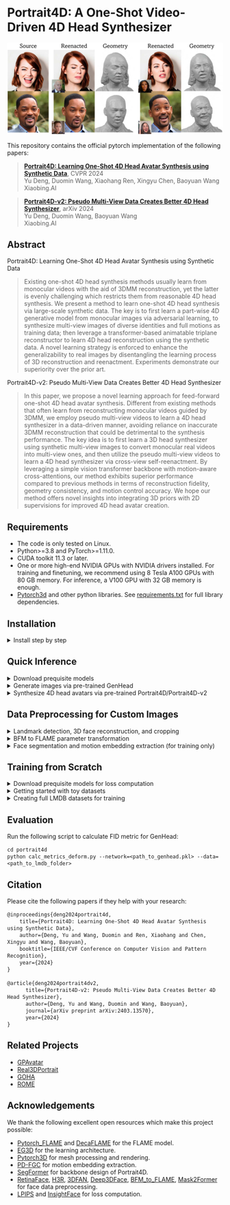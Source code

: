# Portrait4D: A One-Shot Video-Driven 4D Head Synthesizer

<p align="center"> 
<img src="/assets/teaser.jpg">
</p>

This repository contains the official pytorch implementation of the following papers:

> [**Portrait4D: Learning One-Shot 4D Head Avatar Synthesis using Synthetic Data**](https://yudeng.github.io/Portrait4D/), CVPR 2024 </br>
> Yu Deng, Duomin Wang, Xiaohang Ren, Xingyu Chen, Baoyuan Wang </br>
> Xiaobing.AI

> [**Portrait4D-v2: Pseudo Multi-View Data Creates Better 4D Head Synthesizer**](https://yudeng.github.io/Portrait4D-v2/), arXiv 2024 </br>
> Yu Deng, Duomin Wang, Baoyuan Wang </br>
> Xiaobing.AI

## Abstract
Portrait4D: Learning One-Shot 4D Head Avatar Synthesis using Synthetic Data
> Existing one-shot 4D head synthesis methods usually learn from monocular videos with the aid of 3DMM reconstruction, yet the latter is evenly challenging which restricts them from reasonable 4D head synthesis. We present a method to learn one-shot 4D head synthesis via large-scale synthetic data. The key is to first learn a part-wise 4D generative model from monocular images via adversarial learning, to synthesize multi-view images of diverse identities and full motions as training data; then leverage a transformer-based animatable triplane reconstructor to learn 4D head reconstruction using the synthetic data. A novel learning strategy is enforced to enhance the generalizability to real images by disentangling the learning process of 3D reconstruction and reenactment. Experiments demonstrate our superiority over the prior art.

Portrait4D-v2: Pseudo Multi-View Data Creates Better 4D Head Synthesizer
> In this paper, we propose a novel learning approach for feed-forward one-shot 4D head avatar synthesis. Different from existing methods that often learn from reconstructing monocular videos guided by 3DMM, we employ pseudo multi-view videos to learn a 4D head synthesizer in a data-driven manner, avoiding reliance on inaccurate 3DMM reconstruction that could be detrimental to the synthesis performance. The key idea is to first learn a 3D head synthesizer using synthetic multi-view images to convert monocular real videos into multi-view ones, and then utilize the pseudo multi-view videos to learn a 4D head synthesizer via cross-view self-reenactment. By leveraging a simple vision transformer backbone with motion-aware cross-attentions, our method exhibits superior performance compared to previous methods in terms of reconstruction fidelity, geometry consistency, and motion control accuracy. We hope our method offers novel insights into integrating 3D priors with 2D supervisions for improved 4D head avatar creation.

## Requirements
- The code is only tested on Linux.
- Python>=3.8 and PyTorch>=1.11.0.
- CUDA toolkit 11.3 or later.
- One or more high-end NVIDIA GPUs with NVIDIA drivers installed. For training and finetuning, we recommend using 8 Tesla A100 GPUs with 80 GB memory. For inference, a V100 GPU with 32 GB memory is enough.
- [Pytorch3d](https://github.com/facebookresearch/pytorch3d) and other python libraries. See [requirements.txt](https://github.com/YuDeng/Portrait-4D/blob/main/requirements.txt) for full library dependencies.

## Installation
<details>
<summary><span >Install step by step</span></summary>


Clone the repository and create a conda environment:

```
git clone https://github.com/YuDeng/Portrait-4D.git
cd Portrait-4D
conda create -n portrait4d python=3.8
conda activate portrait4d
```
Install required python libraries:
```
pip install -r requirements.txt --extra-index-url https://download.pytorch.org/whl/cu113
```
Install Pytorch3d from source (see [here](https://github.com/facebookresearch/pytorch3d/blob/v0.6.2/INSTALL.md) for details):
```
conda install -c fvcore -c iopath -c conda-forge fvcore iopath
pip install "git+https://github.com/facebookresearch/pytorch3d.git@v0.6.2"
```

</details>

## Quick Inference

<details>
<summary><span >Download prequisite models</span></summary>

Our method utilizes [FLAME head model](https://github.com/Rubikplayer/flame-fitting) for head pose control (as well as shape and expression control in GenHead). We provide a quick access to the model on [HuggingFace](https://huggingface.co/bEijuuu/Portrait4D/tree/main/models/FLAME). 

We also rely on [PD-FGC](https://github.com/Dorniwang/PD-FGC-inference) to extract motion embeddings for Portrait4D and Portrait4D-v2. The [pretrained weights](https://huggingface.co/bEijuuu/Portrait4D/tree/main/models/pdfgc) can be found here.

Please download the above files into the following structure:
```
Portrait-4D/
│
└─── portrait4d/
    |
    └─── models/
        |
        └─── FLAME/
        |   |
        |   └─── geometry/
        |   |
        |   └─── mask/
        |
        └─── pdfgc/
            |
            └─── weights/
                |
                └─── motion_model.pth
```

Please also download the pre-trained weights of GenHead, Portrait4D and Portrait4D-v2 and put them into ./portrait4d/pretrained_models/:
|File (HuggingFace) |Description|
|:----:|:-----------:|
|[genhead-ffhq512](https://huggingface.co/bEijuuu/Portrait4D/blob/main/genhead-ffhq512.pkl) | Animatable 3D head generator conditioned on FLAME parameters, trained on FFHQ at 512x512 |
|[portrait4d-genhead512](https://huggingface.co/bEijuuu/Portrait4D/blob/main/portrait4d-genhead512.pkl) | One-shot video-driven 4D head synthesizer learned in Portrait4D |
|[portrait4d-static-genhead512](https://huggingface.co/bEijuuu/Portrait4D/blob/main/portrait4d-static-genhead512.pkl)| One-shot static 3D head synthesizer learned in Portrait4D-v2 |
|[portrait4d-v2-vfhq512](https://huggingface.co/bEijuuu/Portrait4D/blob/main/portrait4d-v2-vfhq512.pkl)| One-shot video-driven 4D head synthesizer learned in Portrait4D-v2 |

</details>

<details>
<summary><span >Generate images via pre-trained GenHead</span></summary>

1. GenHead requires FLAME parameters as extra conditions for controllable head image synthesis. We provide [pre-extracted FLAME parameters](https://huggingface.co/bEijuuu/Portrait4D/tree/main/data) from FFHQ and VFHQ datasets as a sampling set and please download them into the following structure:
```
Portrait-4D/
│
└─── portrait4d/
    |
    └─── data/
        |
        └─── ffhq_all_shape_n_c_params.npy
        |
        └─── vfhq_all_shape_n_c_params.npy
        |
        └─── ffhq_all_motion_params.npy
        |
        └─── vfhq_all_motion_params.npy
```  
2. Run the following command for arbitrary head image synthesis:
```
cd portrait4d
python gen_images_genhead.py --network=./pretrained_models/genhead-ffhq512.pkl --outdir=<custom_resultdir>
```

</details>

<details>
<summary><span >Synthesize 4D head avatars via pre-trained Portrait4D/Portrait4D-v2</span></summary>

Run the following command for head reenactment via Portrait4D/Portrait4D-v2:
```
cd portrait4d
# Use Portrait4D
python gen_images_portrait4d.py --network=./pretrained_models/portrait4d-genhead512.pkl --outdir=<custom_resultdir>

# Use Portrait4D-v2
python gen_images_portrait4d.py --network=./pretrained_models/portrait4d-v2-vfhq512.pkl --outdir=<custom_resultdir>

# Extract shapes via marching cubes
python gen_images_portrait4d.py --network=./pretrained_models/portrait4d-v2-vfhq512.pkl --outdir=<custom_resultdir> --shape=1

```
By default, it will generate reenacted images given sources and drivings from ./portrait4d/examples. 

To generate reenacted results with custom sources and drivings, please follow the data preprocessing instruction below.

</details>

## Data Preprocessing for Custom Images

<details>
<summary><span >Landmark detection, 3D face reconstruction, and cropping</span></summary>

We use [RetinaFace](https://github.com/serengil/retinaface) for face detection, [H3R](https://github.com/baoshengyu/H3R) and [3DFAN](https://github.com/1adrianb/2D-and-3D-face-alignment) for 2D and 3D landmark prediction, respectively, and [Deep3DFace](https://github.com/sicxu/Deep3DFaceRecon_pytorch) for 3D face reconstruction.

We provide a quick access to these pre-trained models:
   
|Model|Download link (Huggingface)|
|:----:|:-----------:|
| RetinaFace | https://huggingface.co/bEijuuu/Portrait4D/tree/main/data_preprocess/assets/facedetect  |
| H3R | https://huggingface.co/bEijuuu/Portrait4D/tree/main/data_preprocess/assets/hrnet_w18_wflw |
| 3DFAN | https://huggingface.co/bEijuuu/Portrait4D/tree/main/data_preprocess/assets/landmark3d |
| Deep3DFace | https://huggingface.co/bEijuuu/Portrait4D/tree/main/data_preprocess/assets/facerecon |

1. Please download the above models and organize them as follows:
```
Portrait-4D/
│
└─── data_preprocess/
    |
    └─── assets/
        |
        └─── facedetect/
        |   |
        |   └─── retinaface/
        |       |
        |       └─── Resnet50_Final.pth
        |
        └─── facerecon/
        |   |
        |   └─── deep3d_2023/
        |   |   |
        |   |   └─── epoch_20.pth
        |   |
        |   └─── bfm/
        |       |
        |       └─── BFM_model.mat
        |       |
        |       └─── BFM_model_front.mat
        |
        └─── hrnet_w18_wflw/
        |   |
        |   └─── h3r/
        |       |
        |       └─── model.pth
        |   
        └─── landmark3d/
            |
            └─── 3DFAN4-4a694010b9.zip
            |   
            └─── depth-6c4283c0e0.zip

```
2. Run the following command for landmark detection, 3D face reconstruction, and image cropping:
```
cd data_preprocess
python preprocess_dir.py --input_dir=<custom_indir> --save_dir=<custom_outdir>
```
The results should be stored in the following structure:
```
<custom_outdir>/
│
└─── align_images/
|   |
|   └─── *.<image_extension>  # aligned images at 512x512 resolution
|
└─── 2dldmks_align/
|   |
|   └─── *.npy  # extracted 98 2d landmarks
|
└─── 3dldmks_align/
|   |
|   └─── *.npy  # extracted 68 3d landmarks
|
└─── bfm_params/
|   |
|   └─── *.npy  # reconstructed 3d face parameters
|
└─── bfm_vis/
    |
    └─── *.<image_extension>  # visualizations of the reconstructed 3d face
```

</details>

<details>
<summary><span >BFM to FLAME parameter transformation</span></summary>

Since our method relies on FLAME model for head pose control, it is required to transfer the obtained BFM parameters in <custom_outdir> to FLAME ones.

#### For quick inference, we provide a simplified transformation process which utilizes a light-weight MLP to map the BFM parameters to the FLAME space:
```
cd data_preprocess
python bfm2flame_simplified.py --input_dir=<custom_outdir> --save_dir=<custom_outdir>
```

The obtained FLAME parameters will be saved in:
```
<custom_outdir>/
│
└─── bfm2flame_params_simplified/
    |
    └─── *.npy  # FLAME parameters mapped from bfm_params via a light-weight MLP
```
You can then run head reenactment with the custom images via:
```
cd portrait4d

# Use Portrait4D-v2
python gen_images_portrait4d.py --network=./pretrained_models/portrait4d-v2-vfhq512.pkl \
	--srcdir=<custom_outdir> \
	--tardir=<custom_outdir> \
	--outdir=<custom_resultdir> \
	--use_simplified=1
```

#### Alternatively, we provide a full BFM-to-FLAME transformation process which we use during our training and inference:
For the full process, we first use [BFM_to_FLAME](https://github.com/TimoBolkart/BFM_to_FLAME/tree/main) to convert BFM parameters to FLAME ones via mesh-based optimization; then, we conduct landmark-based optimization to refine the FLAME parameters.

1. BFM_to_FLAME relies on [MPI-IS/mesh](https://github.com/MPI-IS/mesh) library to run. Clone the library via:
```
git clone https://github.com/MPI-IS/mesh.git
```
Before installation, remove all dependencies in ./mesh/requirements.txt (otherwise it will conflict with the requirements.txt of our repository). Also replace the "--install-option" option with "--config-settings" in ./mesh/Makefile (the former is out-of-date). After that, run the following commands to install the library:
```
sudo apt-get install libboost-dev

cd mesh
BOOST_INCLUDE_DIRS=/path/to/boost/include make all
```

2. Then, download [required models](https://huggingface.co/bEijuuu/Portrait4D/tree/main/data_preprocess/bfm_to_flame) of BFM-to-FLAME into the following structure:
```
Portrait-4D/
│
└─── data_preprocess/
    |
    └─── bfm_to_flame/
        |
        └─── data/
        |
        └─── model/
```
3. Run the following command to launch BFM-to-FLAME transformation:
```
cd data_preprocess/bfm_to_flame
python run_convert.py --input_dir=<custom_outdir> --save_dir=<custom_outdir> --n_thread=<number_of_thread> --instance_per_thread=<instance_per_thread>
```

The script conducts multi-thread mesh-based optimization on CPUs and saves the results in:
```
<custom_outdir>/
│
└─── bfm2flame_params/
    |
    └─── *.npy  # FLAME parameters obtained via mesh-based optimization
```

4. Finally, run the following script to conduct landmark-based optimization:
```
cd data_preprocess
python flame_optim_batch_singleframe.py --data_dir=<custom_outdir> --save_dir=<custom_outdir> --batchsize=<batchsize>
```
The optimized flame parameters will be saved into:
```
<custom_outdir>/
│
└─── flame_optim_params/
    |
    └─── *.npy  # FLAME parameters obtained via landmark-based optimization
```

You can then run head reenactment with the custom images via:
```
cd portrait4d

# Use Portrait4D-v2
python gen_images_portrait4d.py --network=./pretrained_models/portrait4d-v2-vfhq512.pkl \
	--srcdir=<custom_outdir> \
	--tardir=<custom_outdir> \
	--outdir=<custom_resultdir>
```

5. If you want to optimize FLAME parameters for consecutive frames extracted from a same video clip, you can also run the following script:
```
cd data_preprocess
python flame_optim_batch_multiframe.py --data_dir=<parentdir_of_custom_outdir> --save_dir=<parentdir_of_custom_outdir>
```
The above script will optimize for each <custom_outdir> in the <parentdir_of_custom_outdir>, where <custom_outdir> contains consecutive frames of a video clip. During optimization, the shape parameters of different frames in <custom_outdir> are forced to be identical.

</details>

<details>
<summary><span >Face segmentation and motion embedding extraction (for training only)</span></summary>

For training, we also extract segmentation masks and PD-FGC motion embeddings for each image. 

For face segmenation, we suggest using [Mask2Former](https://github.com/facebookresearch/Mask2Former).

For motion embedding extraction, please run the following script:
```
cd data_preprocess
python extract_pdfgc.py --input_dir=<custom_outdir> --save_dir=<custom_outdir>
```
where <custom_outdir> stores the extracted 2D landmarks and cropped images as described in the landmark detection section.

</details>

## Training from Scratch

<details>
<summary><span >Download prequisite models for loss computation</span></summary>

Learning portrait4D and portrait4D-v2 requires [LPIPS](https://github.com/richzhang/PerceptualSimilarity) and [ArcFace](https://github.com/deepinsight/insightface/tree/master/recognition/arcface_torch) for loss computation.

The checkpoints of these models can be found here:
|Model|Download link (Huggingface)|
|:----:|:-----------:|
| LPIPS | https://huggingface.co/bEijuuu/Portrait4D/tree/main/models/lpips |
| ArcFace | https://huggingface.co/bEijuuu/Portrait4D/tree/main/models/arcface |

Please download the pre-trained weights and save them into:
```
Portrait-4D/
│
└─── portrait4d/
    |
    └─── models/
        |
        └─── arcface/
        |   |
        |   └─── ms1mv3_arcface_r18_fp16/
        |   	|
        |   	└─── backbone.pth
        |
        └─── lpips/
            |
            └─── weights/
		|
		└─── v0.1/
		    |
		    └─── alex.pth
		    |
		    └─── vgg.pth
```

</details>

<details>
<summary><span >Getting started with toy datasets</span></summary>

We provide two toy datasets in [LMDB](https://lmdb.readthedocs.io/en/release/) format for demonstration.

Download the [toy datasets](https://huggingface.co/bEijuuu/Portrait4D/tree/main/data) and store them in the following structure:
```
Portrait-4D/
│
└─── portrait4d/
    |
    └─── data/
	    |
	    └─── FFHQ_512_50/
	    |
	    └─── VFHQ_sub50_512_4/
```
"FFHQ_512_50" is used for learning GenHead, which contains images of 50 FFHQ subjects at 512x512 resolution; "VFHQ_sub50_512_4" is used for learning Portrait4D-v2, which contains video clips of 4 VFHQ subjects at 512x512 resolution and each video clip contains 50 random frames. Note that Portrait4D-v1 learns from synthetic data of GenHead which does not require extra training data.

#### For GenHead training, run:
```
cd portrait4d
python train_genhead.py --cfg=./configs/genhead-ffhq512-toy.yaml
```
By default, experiment results will be saved in ./portrait4d/training-runs-genhead/

#### To train Portrait4D-v1, run:
```
cd portrait4d
python train_recon_v1.py --cfg=./configs/portrait4d-genhead512.yaml

# Static 3D model used for Portrait4D-v2
python train_recon_v1.py --cfg=./configs/portrait4d-static-genhead512.yaml
```
By default, experiment results will be saved in ./portrait4d/training-runs-portrait4d/.

#### To train Portrait4D-v2, run:
```
cd portrait4d
python train_recon_v2.py --cfg=./configs/portrait4d-v2-vfhq512-toy.yaml
```
By default, experiment results will be saved in ./portrait4d/training-runs-portrait4d-v2/. 
</details>

<details>
<summary><span >Creating full LMDB datasets for training</span></summary>

1. Please first download in-the-wild images of [FFHQ](https://drive.google.com/drive/folders/1ZX7QOy6LZuTLTnsOtQk-kmKq2-69l5hu) and [VFHQ](https://liangbinxie.github.io/projects/vfhq/) datasets.

2. Then, follow the instruction in the data preprocessing section to obtain landmarks, cropped images, reconstructed flame parameters, segmentations, and motion embeddings for each image. The processed datasets should be organized as follows:
```
# For FFHQ dataset:
<ffhq_root_dir>/
│
└─── 00000/
|    │
|    └─── align_images/*.png # aligned images at 512x512 resolution
|    |
|    └─── flame_optim_params/*.npy  # FLAME parameters of each aligned image
|    │
|    └─── segs/*.png  # segmentation mask of each aligned image
|    |
|    └─── motion_feats/*.npy  # pd-fgc motion embedding of each aligned image
|
└─── 01000/
|
└─── 02000/
|
└─── ...

# For VFHQ dataset:
<vfhq_root_dir>/
│
└─── <subject1>/
|    │
|    └─── align_images/
|    |
|    └─── flame_optim_params/
|    |
|    └─── segs/
|    |
|    └─── motion_feats/
|
└─── <subject2>/
|
└─── <subject3>/
|
└─── ...
```
For FFHQ, each subfolder contains 1000 images following the original data structure [here](https://drive.google.com/drive/folders/1ZX7QOy6LZuTLTnsOtQk-kmKq2-69l5hu). For example, 00000/ contains images indexed from 0 to 999. We also horizontally flip the 70000 images in FFHQ and store their processed results into successive subfolders range from 70000/ to 139000/.

For VFHQ, each subfolder stores processed results from one video clip.

3. Finally, generate the LMDB files for each dataset via the following scripts:
```
# For FFHQ
cd generate_lmdb/ffhq
python generate_lmdb.py --data_dir=<ffhq_root_dir>

# For VFHQ
cd generate_lmdb/vfhq
python generate_lmdb.py --data_dir=<vfhq_root_dir>

```
The scripts will save the files into ./portrait4d/data for training.

To reproduce the results in our paper, we recommand using at least 4 A100 GPUs with 40GB memory and a total batchsize of 32 for training GenHead; For training portrait4D and portrait4D-v2, we recommand using 8 A100 GPUs with 80GB memory and a total batchsize of 32 (a batchsize of 32 causes OOM error on 8 40GB A100 GPUs in our experiments). Training configurations can be found [here](https://github.com/YuDeng/Portrait-4D/tree/main/portrait4d/configs).

</details>

## Evaluation
Run the following script to calculate FID metric for GenHead:
```
cd portrait4d
python calc_metrics_deform.py --network=<path_to_genhead.pkl> --data=<path_to_lmdb_folder>
```

## Citation

Please cite the following papers if they help with your research:

    @inproceedings{deng2024portrait4d,
		title={Portrait4D: Learning One-Shot 4D Head Avatar Synthesis using Synthetic Data},
		author={Deng, Yu and Wang, Duomin and Ren, Xiaohang and Chen, Xingyu and Wang, Baoyuan},
		booktitle={IEEE/CVF Conference on Computer Vision and Pattern Recognition},
		year={2024}
	}

    @article{deng2024portrait4dv2,
	      title={Portrait4D-v2: Pseudo Multi-View Data Creates Better 4D Head Synthesizer},
	      author={Deng, Yu and Wang, Duomin and Wang, Baoyuan},
	      journal={arXiv preprint arXiv:2403.13570},
	      year={2024}
    }

## Related Projects
- [GPAvatar](https://github.com/xg-chu/GPAvatar)
- [Real3DPortrait](https://github.com/yerfor/Real3DPortrait)
- [GOHA](https://github.com/NVlabs/GOHA)
- [ROME](https://github.com/SamsungLabs/rome)

## Acknowledgements
We thank the following excellent open resources which make this project possible:
- [Pytorch_FLAME](https://github.com/soubhiksanyal/FLAME_PyTorch) and [DecaFLAME](https://github.com/yfeng95/DECA) for the FLAME model.
- [EG3D](https://github.com/NVlabs/eg3d) for the learning architecture.
- [Pytorch3D](https://github.com/facebookresearch/pytorch3d) for mesh processing and rendering.
- [PD-FGC](https://github.com/Dorniwang/PD-FGC-inference) for motion embedding extraction.
- [SegFormer](https://github.com/NVlabs/SegFormer) for backbone design of Portrait4D.
- [RetinaFace](https://github.com/serengil/retinaface), [H3R](https://github.com/baoshengyu/H3R), [3DFAN](https://github.com/1adrianb/2D-and-3D-face-alignment), [Deep3DFace](https://github.com/sicxu/Deep3DFaceRecon_pytorch), [BFM_to_FLAME](https://github.com/TimoBolkart/BFM_to_FLAME/tree/main), [Mask2Former](https://github.com/facebookresearch/Mask2Former) for face data preprocessing.
- [LPIPS](https://github.com/richzhang/PerceptualSimilarity) and [InsightFace](https://github.com/deepinsight/insightface/tree/master) for loss computation.






